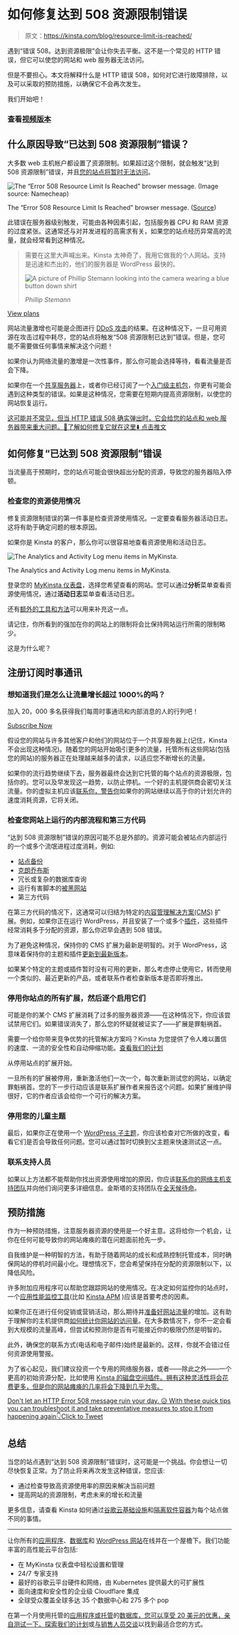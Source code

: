 # 如何修复达到 508 资源限制错误

> 原文：<https://kinsta.com/blog/resource-limit-is-reached/>

遇到“错误 508。达到资源极限”会让你失去平衡。这不是一个常见的 HTTP 错误，但它可以使您的网站和 web 服务器无法访问。

但是不要担心。本文将解释什么是 HTTP 错误 508，如何对它进行故障排除，以及可以采取的预防措施，以确保它不会再次发生。

我们开始吧！

### 查看[视频版本](https://www.youtube.com/watch?v=RF-uaZmVVrc)



## **什么原因导致“已达到 508 资源限制”错误？**

大多数 web 主机帐户都设置了资源限制。如果超过这个限制，就会触发“达到 508 资源限制”错误，并且[您的站点将暂时无法访问](https://kinsta.com/blog/website-downtime/#top-causes-of-website-downtime)。

![The “Error 508 Resource Limit Is Reached” browser message. (Image source: Namecheap)](img/41d77f9cc085bcd8f32c6d8933d01181.png)

The “Error 508 Resource Limit Is Reached” browser message. ([Source](https://www.namecheap.com/support/knowledgebase/article.aspx/9568/2194/my-website-is-down-what-to-do/))



此错误在服务器级别触发，可能由各种因素引起，包括服务器 CPU 和 RAM 资源的过度紧张。这通常还与对并发进程的高需求有关，如果您的站点经历异常高的流量，就会经常看到这种情况。





> 需要在这里大声喊出来。Kinsta 太神奇了，我用它做我的个人网站。支持是迅速和杰出的，他们的服务器是 WordPress 最快的。
> 
> <footer class="wp-block-kinsta-client-quote__footer">
> 
> ![A picture of Phillip Stemann looking into the camera wearing a blue button down shirt](img/12b77bdcd297e9bf069df2f3413ad833.png)
> 
> <cite class="wp-block-kinsta-client-quote__cite">Phillip Stemann</cite></footer>

[View plans](https://kinsta.com/plans/)

网站流量激增也可能是企图进行 [DDoS 攻击](https://kinsta.com/blog/ddos-attack/)的结果。在这种情况下，一旦可用资源在攻击过程中耗尽，您的站点将触发“508 资源限制已达到”错误。但是，您可能不需要做任何事情来解决这个问题！

如果你认为网络流量的激增是一次性事件，那么你可能会选择等待，看看流量是否会下降。

如果你在一个[共享服务器](https://kinsta.com/blog/managed-wordpress-hosting/#shared-hosting)上，或者你已经订阅了一个[入门级主机包](https://kinsta.com/blog/cheap-wordpress-hosting/)，你更有可能会遇到这种类型的错误。如果是这种情况，您需要在短期内提高资源限制，以使您的网站恢复运行。

[这可能并不常见，但当 HTTP 错误 508 确实弹出时，它会给您的站点和 web 服务器带来重大问题。👀了解如何修复它就在这里⬇️ 点击推文](https://twitter.com/intent/tweet?url=https%3A%2F%2Fkinsta.com%2Fblog%2Fresource-limit-is-reached%2F&via=kinsta&text=It+might+not+be+common%2C+but+when+HTTP+Error+508+does+pop+up%2C+it+can+cause+major+problems+for+your+site+and+your+webserver.+%F0%9F%91%80+Learn+how+to+fix+it+right+here+%E2%AC%87%EF%B8%8F&hashtags=WordPress%2CWPTips)


## **如何修复“已达到 508 资源限制”错误**

当流量高于预期时，您的站点可能会很快超出分配的资源，导致您的服务器陷入停顿。

### **检查您的资源使用情况**

修复资源限制错误的第一件事是检查资源使用情况。一定要查看服务器活动日志。这将有助于确定问题的根本原因。

如果你是 Kinsta 的客户，那么你可以很容易地查看资源使用和活动日志。

![The Analytics and Activity Log menu items in MyKinsta.](img/0bc8ee2344fa115238c1c2985de50ede.png)

The Analytics and Activity Log menu items in MyKinsta.



登录您的 [MyKinsta 仪表盘](https://kinsta.com/mykinsta)，选择您希望查看的网站。您可以通过**分析**菜单查看资源使用情况，通过**活动日志**菜单查看活动日志。

还有[额外的工具和方法](https://kinsta.com/blog/disk-usage-wordpress/)可以用来补充这一点。

请记住，你所看到的强加在你的网站上的限制将会比保持网站运行所需的限制略少。

这是为什么呢？

## 注册订阅时事通讯



### 想知道我们是怎么让流量增长超过 1000%的吗？

加入 20，000 多名获得我们每周时事通讯和内部消息的人的行列吧！

[Subscribe Now](#newsletter)

假设您的网站与许多其他客户和他们的网站位于一个共享服务器上(记住，Kinsta 不会出现这种情况)。随着您的网站开始吸引更多的流量，托管所有这些网站(包括您的网站)的服务器正在处理越来越多的请求，以适应您不断增长的流量。

如果你的流行趋势继续下去，服务器最终会达到它托管的每个站点的资源极限，包括你的。您可以及早发现这一趋势，以防止停机。一个好的主机提供商会密切关注流量。你的虚拟主机应该[联系你，警告你](https://kinsta.com/help/overages/)如果你的网站继续以高于你的计划允许的速度消耗资源，它将关闭。

### **检查您网站上运行的内部流程和第三方代码**

“达到 508 资源限制”错误的原因可能不总是外部的。资源可能会被站点内部运行的一个或多个流氓进程过度消耗，例如:

*   [站点备份](https://kinsta.com/help/wordpress-backups/#wordpress-backups)
*   [克朗乔布斯](https://kinsta.com/help/how-to-write-a-cron-job/)
*   冗长或复杂的数据库查询
*   运行有害脚本的[被黑网站](https://kinsta.com/blog/wordpress-hacked/)
*   第三方代码

在第三方代码的情况下，这通常可以归结为特定的[内容管理解决方案(CMS)](https://kinsta.com/blog/cms-software/) 扩展。例如，如果你正在运行 WordPress，并且安装了一个或多个[插件](https://kinsta.com/knowledgebase/how-to-install-wordpress-plugins/)，这些插件经常消耗多于分配的资源，那么你迟早会遇到 508 错误。

为了避免这种情况，保持你的 CMS 扩展为最新是明智的。对于 WordPress，这意味着保持你的主题和插件[更新到最新版本](https://kinsta.com/knowledgebase/manually-update-wordpress-plugin/)。

如果某个特定的主题或插件暂时没有可用的更新，那么考虑停止使用它，转而使用一个类似的、最近更新的产品，或者联系作者检查新版本是否即将推出。


### 停用你站点的所有扩展，然后逐个启用它们

可能是你的某个 CMS 扩展消耗了过多的服务器资源——在这种情况下，你应该尝试禁用它们。如果错误消失了，那么您的怀疑就被证实了——扩展是罪魁祸首。

需要一个给你带来竞争优势的托管解决方案吗？Kinsta 为您提供了令人难以置信的速度、一流的安全性和自动伸缩功能。[查看我们的计划](https://kinsta.com/plans/?in-article-cta)

从停用站点的扩展开始。

一旦所有的扩展被停用，重新激活他们一次一个，每次重新测试您的网站，以确定罪魁祸首。您的下一步行动应该是联系扩展作者来报告这个问题。如果扩展维护得很好，它的作者应该会给你一个可行的解决方案。

### **停用您的儿童主题**

最后，如果你正在使用一个 [WordPress 子主题](https://kinsta.com/blog/wordpress-child-theme/)，你应该检查对它所做的改变，看看它们是否会导致任何问题。您可以通过暂时切换到父主题来快速测试这一点。

### **联系支持人员**

如果以上方法都不能帮助你找出资源使用增加的原因，你应该[联系你的网络主机支持团队](https://kinsta.com/kinsta-support/)并向他们询问更多详细信息。金斯塔的支持团队在[全天候待命](https://kinsta.com/kinsta-support/)。


## **预防措施**

作为一种预防措施，注意服务器资源的使用是一个好主意。这将给你一个机会，让你在任何可能导致你的网站瘫痪的潜在问题面前抢先一步。

自我维护是一种明智的方法，有助于随着网站的成长和成熟控制托管成本，同时确保网站的停机时间最小化。理想情况下，您会希望保持在分配的资源限制以下，以降低风险。

许多附加应用程序可以帮助您跟踪网站的使用情况。在决定如何监控你的站点时，一个[应用性能监控工具](https://kinsta.com/blog/application-performance-monitoring/)(比如 [Kinsta APM](https://kinsta.com/apm-tool/) )应该是首要考虑的因素。

如果你正在进行任何促销或营销活动，那么期待并[准备好网站流量](https://kinsta.com/clients/dartdrones-shark-tank-effect/)的增加。这有助于理解你的主机提供商[如何统计你网站的访问量](https://kinsta.com/knowledgebase/count-visits/)。在大多数情况下，你不一定会看到大规模的流量高峰，但尝试和预测你是否有可能接近你的极限仍然是明智的。

此外，确保您的联系方式(电话和电子邮件)始终是最新的。这样，你就不会错过任何资源使用警报。

为了省心起见，我们建议投资一个专用的网络服务器，或者——除此之外——一个更高的初始资源分配，比如使用 [Kinsta 的磁盘空间插件。拥有这种灵活性将会花费更多，但是你的网站瘫痪的几率将会下降到几乎为零。](https://kinsta.com/help/disk-space-add-on/)

[Don't let an HTTP Error 508 message ruin your day. 😥 With these quick tips you can troubleshoot it and take preventative measures to stop it from happening again👇Click to Tweet](https://twitter.com/intent/tweet?url=https%3A%2F%2Fkinsta.com%2Fblog%2Fresource-limit-is-reached%2F&via=kinsta&text=Don%27t+let+an+HTTP+Error+508+message+ruin+your+day.+%F0%9F%98%A5+With+these+quick+tips+you+can+troubleshoot+it+and+take+preventative+measures+to+stop+it+from+happening+again%F0%9F%91%87&hashtags=WPTips%2CWordPress)

## **总结**

当您的站点遇到“达到 508 资源限制”错误时，这可能是一个挑战。你会想让一切尽快恢复正常。为了防止将来再次发生这种错误，您应该:

*   通过检查导致高资源使用率的原因来解决当前问题
*   提高网站的资源限制，考虑未来的增长和流量

更多信息，请查看 Kinsta 如何通过[谷歌云基础设施](https://kinsta.com/blog/google-cloud-hosting/)和[隔离软件容器](https://kinsta.com/knowledgebase/shared-vps-dedicated-hosting/)为每个站点做不同的事情。

* * *

让你所有的[应用程序](https://kinsta.com/application-hosting/)、[数据库](https://kinsta.com/database-hosting/)和 [WordPress 网站](https://kinsta.com/wordpress-hosting/)在线并在一个屋檐下。我们功能丰富的高性能云平台包括:

*   在 MyKinsta 仪表盘中轻松设置和管理
*   24/7 专家支持
*   最好的谷歌云平台硬件和网络，由 Kubernetes 提供最大的可扩展性
*   面向速度和安全性的企业级 Cloudflare 集成
*   全球受众覆盖全球多达 35 个数据中心和 275 多个 pop

在第一个月使用托管的[应用程序或托管](https://kinsta.com/application-hosting/)的[数据库，您可以享受 20 美元的优惠，亲自测试一下。探索我们的](https://kinsta.com/database-hosting/)[计划](https://kinsta.com/plans/)或[与销售人员交谈](https://kinsta.com/contact-us/)以找到最适合您的方式。